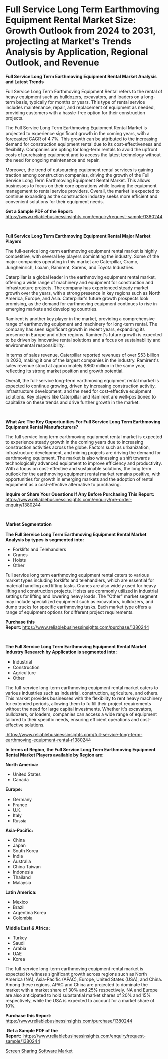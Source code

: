 <p><h1>Full Service Long Term Earthmoving Equipment Rental Market Size: Growth Outlook from 2024 to 2031, projecting at Market's Trends Analysis by Application, Regional Outlook, and Revenue</h1></p><p><strong>Full Service Long Term Earthmoving Equipment Rental Market Analysis and Latest Trends</strong></p>
<p><p>Full Service Long Term Earthmoving Equipment Rental refers to the rental of heavy equipment such as bulldozers, excavators, and loaders on a long-term basis, typically for months or years. This type of rental service includes maintenance, repair, and replacement of equipment as needed, providing customers with a hassle-free option for their construction projects.</p><p>The Full Service Long Term Earthmoving Equipment Rental Market is projected to experience significant growth in the coming years, with a forecasted CAGR of 4.7%. This growth can be attributed to the increasing demand for construction equipment rental due to its cost-effectiveness and flexibility. Companies are opting for long-term rentals to avoid the upfront costs of purchasing equipment and to access the latest technology without the need for ongoing maintenance and repair.</p><p>Moreover, the trend of outsourcing equipment rental services is gaining traction among construction companies, driving the growth of the Full Service Long Term Earthmoving Equipment Rental Market. This allows businesses to focus on their core operations while leaving the equipment management to rental service providers. Overall, the market is expected to continue expanding as the construction industry seeks more efficient and convenient solutions for their equipment needs.</p></p>
<p><strong>Get a Sample PDF of the Report:&nbsp;</strong> <a href="https://www.reliablebusinessinsights.com/enquiry/request-sample/1380244">https://www.reliablebusinessinsights.com/enquiry/request-sample/1380244</a></p>
<p>&nbsp;</p>
<p><strong>Full Service Long Term Earthmoving Equipment Rental Major Market Players</strong></p>
<p><p>The full-service long-term earthmoving equipment rental market is highly competitive, with several key players dominating the industry. Some of the major companies operating in this market are Caterpillar, Cramo, Jungheinrich, Loxam, Ramirent, Sarens, and Toyota Industries.</p><p>Caterpillar is a global leader in the earthmoving equipment rental market, offering a wide range of machinery and equipment for construction and infrastructure projects. The company has experienced steady market growth over the years, with a strong presence in key regions such as North America, Europe, and Asia. Caterpillar's future growth prospects look promising, as the demand for earthmoving equipment continues to rise in emerging markets and developing countries.</p><p>Ramirent is another key player in the market, providing a comprehensive range of earthmoving equipment and machinery for long-term rental. The company has seen significant growth in recent years, expanding its presence in Europe and other regions. Ramirent's future growth is expected to be driven by innovative rental solutions and a focus on sustainability and environmental responsibility.</p><p>In terms of sales revenue, Caterpillar reported revenues of over $53 billion in 2020, making it one of the largest companies in the industry. Ramirent's sales revenue stood at approximately $860 million in the same year, reflecting its strong market position and growth potential.</p><p>Overall, the full-service long-term earthmoving equipment rental market is expected to continue growing, driven by increasing construction activity, infrastructure development, and the need for cost-effective equipment solutions. Key players like Caterpillar and Ramirent are well-positioned to capitalize on these trends and drive further growth in the market.</p></p>
<p>&nbsp;</p>
<p><strong>What Are The Key Opportunities For Full Service Long Term Earthmoving Equipment Rental Manufacturers?</strong></p>
<p><p>The full service long term earthmoving equipment rental market is expected to experience steady growth in the coming years due to increasing construction activities across the globe. Factors such as urbanization, infrastructure development, and mining projects are driving the demand for earthmoving equipment. The market is also witnessing a shift towards technologically advanced equipment to improve efficiency and productivity. With a focus on cost-effective and sustainable solutions, the long term outlook for the earthmoving equipment rental market remains positive, with opportunities for growth in emerging markets and the adoption of rental equipment as a cost-effective alternative to purchasing.</p></p>
<p><strong>Inquire or Share Your Questions If Any Before Purchasing This Report:</strong> <a href="https://www.reliablebusinessinsights.com/enquiry/pre-order-enquiry/1380244">https://www.reliablebusinessinsights.com/enquiry/pre-order-enquiry/1380244</a></p>
<p>&nbsp;</p>
<p><strong>Market Segmentation</strong></p>
<p><strong>The Full Service Long Term Earthmoving Equipment Rental Market Analysis by types is segmented into:</strong></p>
<p><ul><li>Forklifts and Telehandlers</li><li>Cranes</li><li>Hoists</li><li>Other</li></ul></p>
<p><p>Full service long term earthmoving equipment rental caters to various market types including forklifts and telehandlers, which are essential for material handling and lifting tasks. Cranes are also widely used for heavy lifting and construction projects. Hoists are commonly utilized in industrial settings for lifting and lowering heavy loads. The "Other" market segment may include specialized equipment such as excavators, bulldozers, and dump trucks for specific earthmoving tasks. Each market type offers a range of equipment options for different project requirements.</p></p>
<p><strong>Purchase this Report:&nbsp;</strong><a href="https://www.reliablebusinessinsights.com/purchase/1380244">https://www.reliablebusinessinsights.com/purchase/1380244</a></p>
<p>&nbsp;</p>
<p><strong>The Full Service Long Term Earthmoving Equipment Rental Market Industry Research by Application is segmented into:</strong></p>
<p><ul><li>Industrial</li><li>Construction</li><li>Agriculture</li><li>Other</li></ul></p>
<p><p>The full-service long-term earthmoving equipment rental market caters to various industries such as industrial, construction, agriculture, and others. This market provides businesses with the flexibility to rent heavy machinery for extended periods, allowing them to fulfill their project requirements without the need for large capital investments. Whether it's excavators, bulldozers, or loaders, companies can access a wide range of equipment tailored to their specific needs, ensuring efficient operations and cost-effective solutions.</p></p>
<p><a href="https://www.reliablebusinessinsights.com/full-service-long-term-earthmoving-equipment-rental-r1380244">&nbsp;https://www.reliablebusinessinsights.com/full-service-long-term-earthmoving-equipment-rental-r1380244</a></p>
<p><strong>In terms of Region, the Full Service Long Term Earthmoving Equipment Rental Market Players available by Region are:</strong></p>
<p>
    <p> <strong> North America: </strong>
        <ul>
            <li>United States</li>
            <li>Canada</li>
        </ul>
        </p> 
    <p> <strong> Europe: </strong>
        <ul>
            <li>Germany</li>
            <li>France</li>
            <li>U.K.</li>
            <li>Italy</li>
            <li>Russia</li>
        </ul>
        </p> 
    <p> <strong> Asia-Pacific: </strong>
        <ul>
            <li>China</li>
            <li>Japan</li>
            <li>South Korea</li>
            <li>India</li>
            <li>Australia</li>
            <li>China Taiwan</li>
            <li>Indonesia</li>
            <li>Thailand</li>
            <li>Malaysia</li>
        </ul>
        </p> 
    <p> <strong> Latin America: </strong>
        <ul>
            <li>Mexico</li>
            <li>Brazil</li>
            <li>Argentina Korea</li>
            <li>Colombia</li>
        </ul>
        </p> 
    <p> <strong> Middle East & Africa: </strong>
        <ul>
            <li>Turkey</li>
            <li>Saudi</li>
            <li>Arabia</li>
            <li>UAE</li>
            <li>Korea</li>
        </ul>
    </p>
    </p>
<p><p>The full-service long-term earthmoving equipment rental market is expected to witness significant growth across regions such as North America (NA), Asia-Pacific (APAC), Europe, United States (USA), and China. Among these regions, APAC and China are projected to dominate the market with a market share of 30% and 25% respectively. NA and Europe are also anticipated to hold substantial market shares of 20% and 15% respectively, while the USA is expected to account for a market share of 10%.</p></p>
<p><strong>Purchase this Report: </strong><a href="https://www.reliablebusinessinsights.com/purchase/1380244">https://www.reliablebusinessinsights.com/purchase/1380244</a></p>
<p>&nbsp;<strong>Get a Sample PDF of the Report:&nbsp;&nbsp;</strong><a href="https://www.reliablebusinessinsights.com/enquiry/request-sample/1380244">https://www.reliablebusinessinsights.com/enquiry/request-sample/1380244</a></p>
<p><strong></strong></p>
<p><p><a href="https://github.com/RyleeBauch2023/Market-Research-Report-List-2/blob/main/screen-sharing-software-market.md">Screen Sharing Software Market</a></p></p>